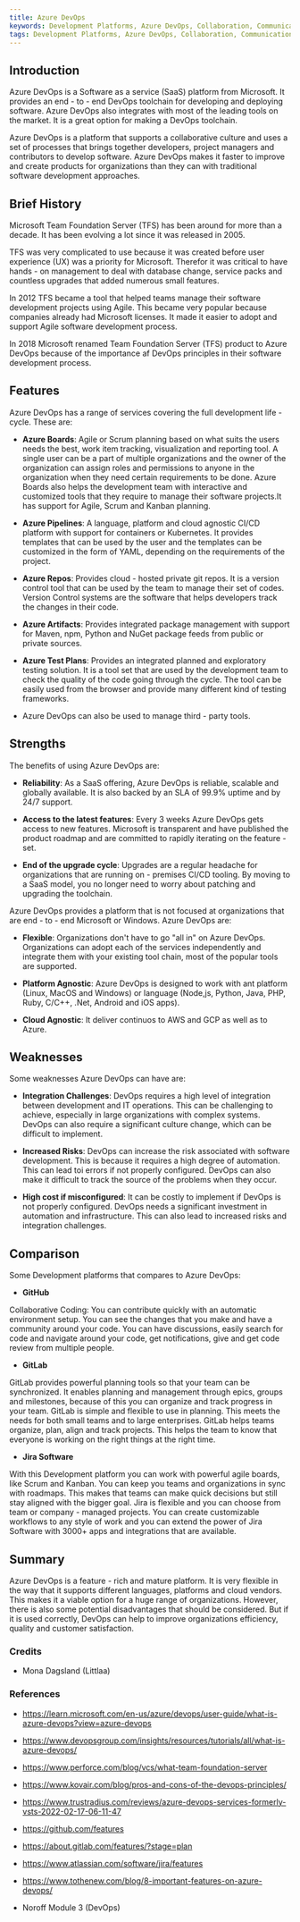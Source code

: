 ```yaml
---
title: Azure DevOps
keywords: Development Platforms, Azure DevOps, Collaboration, Communication
tags: Development Platforms, Azure DevOps, Collaboration, Communication
---
```


## Introduction

Azure DevOps is a Software as a service (SaaS) platform from Microsoft. It provides an end - to - end DevOps toolchain for developing and deploying software. Azure DevOps also integrates with most of the leading tools on the market. It is a great option for making a DevOps toolchain.

Azure DevOps is a platform that supports a collaborative culture and uses a set of processes that brings together developers, project managers and contributors to develop software. Azure DevOps makes it faster to improve and create products for organizations than they can with traditional software development approaches.

## Brief History

Microsoft Team Foundation Server (TFS) has been around for more than a decade. It has been evolving a lot since it was released in 2005.

TFS was very complicated to use because it was created before user experience (UX) was a priority for Microsoft. Therefor it was critical to have hands - on management to deal with database change, service packs and countless upgrades that added numerous small features.

In 2012 TFS became a tool that helped teams manage their software development projects using Agile. This became very popular because companies already had Microsoft licenses. It made it easier to adopt and support Agile software development process.

In 2018 Microsoft renamed Team Foundation Server (TFS) product to Azure DevOps because of the importance af DevOps principles in their software development process.

## Features

Azure DevOps has a range of services covering the full development life - cycle. These are:

- **Azure Boards**: Agile or Scrum planning based on what suits the users needs the best, work item tracking, visualization and reporting tool. A single user can be a part of multiple organizations and the owner of the organization can assign roles and permissions to anyone in the organization when they need certain requirements to be done. Azure Boards also helps the development team with interactive and customized tools that they require to manage their software projects.It has support for Agile, Scrum and Kanban planning.

- **Azure Pipelines**: A language, platform and cloud agnostic CI/CD platform with support for containers or Kubernetes. It provides templates that can be used by the user and the templates can be customized in the form of YAML, depending on the requirements of the project.

- **Azure Repos**: Provides cloud - hosted private git repos. It is a version control tool that can be used by the team to manage their set of codes. Version Control systems are the software that helps developers track the changes in their code.

- **Azure Artifacts**: Provides integrated package management with support for Maven, npm, Python and NuGet package feeds from public or private sources.

- **Azure Test Plans**: Provides an integrated planned and exploratory testing solution. It is a tool set that are used by the development team to check the quality of the code going through the cycle. The tool can be easily used from the browser and provide many different kind of testing frameworks.

- Azure DevOps can also be used to manage third - party tools.

## Strengths

The benefits of using Azure DevOps are:

- **Reliability**: As a SaaS offering, Azure DevOps is reliable, scalable and globally available. It is also backed by an SLA of 99.9% uptime and by 24/7 support.

- **Access to the latest features**: Every 3 weeks Azure DevOps gets access to new features. Microsoft is transparent and have published the product roadmap and are committed to rapidly iterating on the feature - set.

- **End of the upgrade cycle**: Upgrades are a regular headache for organizations that are running on - premises CI/CD tooling. By moving to a SaaS model, you no longer need to worry about patching and upgrading the toolchain.

Azure DevOps provides a platform that is not focused at organizations that are end - to - end Microsoft or Windows. Azure DevOps are:

- **Flexible**: Organizations don't have to go "all in" on Azure DevOps. Organizations can adopt each of the services independently and integrate them with your existing tool chain, most of the popular tools are supported.

- **Platform Agnostic**: Azure DevOps is designed to work with ant platform (Linux, MacOS and Windows) or language (Node,js, Python, Java, PHP, Ruby, C/C++, .Net, Android and iOS apps).

- **Cloud Agnostic**: It deliver continuos to AWS and GCP as well as to Azure.

## Weaknesses

Some weaknesses Azure DevOps can have are:

- **Integration Challenges**: DevOps requires a high level of integration between development and IT operations. This can be challenging to achieve, especially in large organizations with complex systems. DevOps can also require a significant culture change, which can be difficult to implement.

- **Increased Risks**: DevOps can increase the risk associated with software development. This is because it requires a high degree of automation. This can lead toi errors if not properly configured. DevOps can also make it difficult to track the source of the problems when they occur.

- **High cost if misconfigured**: It can be costly to implement if DevOps is not properly configured. DevOps needs a significant investment in automation and infrastructure. This can also lead to increased risks and integration challenges.

## Comparison

Some Development platforms that compares to Azure DevOps:

- **GitHub**

Collaborative Coding: You can contribute quickly with an automatic environment setup. You can see the changes that you make and have a community around your code. You can have discussions, easily search for code and navigate around your code, get notifications, give and get code review from multiple people.

- **GitLab**

GitLab provides powerful planning tools so that your team can be synchronized. It enables planning and management through epics, groups and milestones, because of this you can organize and track progress in your team. GitLab is simple and flexible to use in planning. This meets the needs for both small teams and to large enterprises. GitLab helps teams organize, plan, align and track projects. This helps the team to know that everyone is working on the right things at the right time.

- **Jira Software**

With this Development platform you can work with powerful agile boards, like Scrum and Kanban. You can keep you teams and organizations in sync with roadmaps. This makes that teams can make quick decisions but still stay aligned with the bigger goal. Jira is flexible and you can choose from team or company - managed projects. You can create customizable workflows to any style of work and you can extend the power of Jira Software with 3000+ apps and integrations that are available.

## Summary

Azure DevOps is a feature - rich and mature platform. It is very flexible in the way that it supports different languages, platforms and cloud vendors. This makes it a viable option for a huge range of organizations. However, there is also some potential disadvantages that should be considered. But if it is used correctly, DevOps can help to improve organizations efficiency, quality and customer satisfaction.

### Credits

- Mona Dagsland (Littlaa)

### References

- https://learn.microsoft.com/en-us/azure/devops/user-guide/what-is-azure-devops?view=azure-devops

- https://www.devopsgroup.com/insights/resources/tutorials/all/what-is-azure-devops/

- https://www.perforce.com/blog/vcs/what-team-foundation-server

- https://www.kovair.com/blog/pros-and-cons-of-the-devops-principles/

- https://www.trustradius.com/reviews/azure-devops-services-formerly-vsts-2022-02-17-06-11-47

- https://github.com/features

- https://about.gitlab.com/features/?stage=plan

- https://www.atlassian.com/software/jira/features

- https://www.tothenew.com/blog/8-important-features-on-azure-devops/

- Noroff Module 3 (DevOps)
